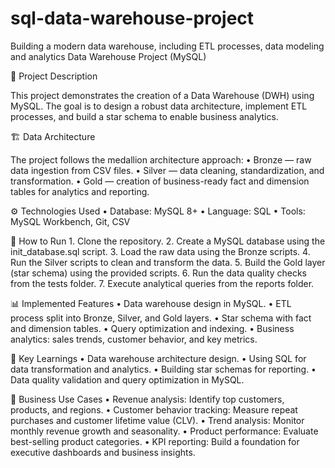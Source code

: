 # sql-data-warehouse-project
Building a modern data warehouse, including ETL processes, data modeling and analytics
Data Warehouse Project (MySQL)

📌 Project Description

This project demonstrates the creation of a Data Warehouse (DWH) using MySQL.
The goal is to design a robust data architecture, implement ETL processes, and build a star schema to enable business analytics.

🏗 Data Architecture

The project follows the medallion architecture approach:
	•	Bronze — raw data ingestion from CSV files.
	•	Silver — data cleaning, standardization, and transformation.
	•	Gold — creation of business-ready fact and dimension tables for analytics and reporting.

⚙️ Technologies Used
	•	Database: MySQL 8+
	•	Language: SQL
	•	Tools: MySQL Workbench, Git, CSV

🚀 How to Run
	1.	Clone the repository.
	2.	Create a MySQL database using the init_database.sql script.
	3.	Load the raw data using the Bronze scripts.
	4.	Run the Silver scripts to clean and transform the data.
	5.	Build the Gold layer (star schema) using the provided scripts.
	6.	Run the data quality checks from the tests folder.
	7.	Execute analytical queries from the reports folder.

📊 Implemented Features
	•	Data warehouse design in MySQL.
	•	ETL process split into Bronze, Silver, and Gold layers.
	•	Star schema with fact and dimension tables.
	•	Query optimization and indexing.
	•	Business analytics: sales trends, customer behavior, and key metrics.

🧠 Key Learnings
	•	Data warehouse architecture design.
	•	Using SQL for data transformation and analytics.
	•	Building star schemas for reporting.
	•	Data quality validation and query optimization in MySQL.

 💼 Business Use Cases
	•	Revenue analysis: Identify top customers, products, and regions.
	•	Customer behavior tracking: Measure repeat purchases and customer lifetime value (CLV).
	•	Trend analysis: Monitor monthly revenue growth and seasonality.
	•	Product performance: Evaluate best-selling product categories.
	•	KPI reporting: Build a foundation for executive dashboards and business insights.
